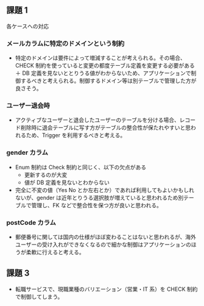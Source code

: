 ## 課題 1

各ケースへの対応

### メールカラムに特定のドメインという制約

- 特定のドメインは要件によって増減することが考えられる。その場合、CHECK 制約を使っていると変更の都度テーブル定義を変更する必要がある＋ DB 定義を見ないととりうる値がわからないため、アプリケーションで制御するべきと考えられる。制御するドメイン等は別テーブルで管理した方が良さそう。

### ユーザー退会時

- アクティブなユーザーと退会したユーザーのテーブルを分ける場合、レコード削除時に退会テーブルに写す方がテーブルの整合性が保たれやすいと思われるため、Trigger を利用するべきと考える。

### gender カラム

- Enum 制約は Check 制約と同じく、以下の欠点がある
  - 更新するのが大変
  - 値が DB 定義を見ないとわからない
- 完全に不変の値（Yes No とか左右とか）であれば利用してもよいかもしれないが、gender は近年とりうる選択肢が増えていると思われるため別テーブルで管理し、FK などで整合性を保つ方が良いと思われる。

### postCode カラム

- 郵便番号に関しては国内の仕様がほぼ変わることはないと思われるが、海外ユーザーの受け入れができなくなるので細かな制御はアプリケーションのほうが柔軟に行えると考える。

## 課題 3

- 転職サービスで、現職業種のバリエーション（営業・IT 系）を CHECK 制約で制御してしまう。
